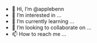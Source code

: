 - 👋 Hi, I’m @applebenn
- 👀 I’m interested in ...
- 🌱 I’m currently learning ...
- 💞️ I’m looking to collaborate on ...
- 📫 How to reach me ...

<!---
applebenn/applebenn is a ✨ special ✨ repository because its `README.md` (this file) appears on your GitHub profile.
You can click the Preview link to take a look at your changes.
--->
